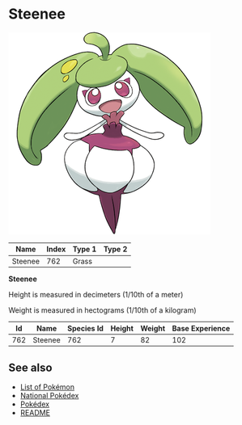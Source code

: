 # Steenee


![Steenee](images/762.png)

| **Name** | **Index** | **Type 1** | **Type 2** |
|----|----|----|----|
| Steenee | 762 | Grass  |  |

**Steenee** 


Height is measured in decimeters (1/10th of a meter)

Weight is measured in hectograms (1/10th of a kilogram)

| **Id** | **Name** | **Species Id** | **Height** | **Weight** | **Base Experience** |
|--------|----------|----------------|------------|------------|---------------------|
| 762 | Steenee | 762 | 7 | 82 | 102 |


## See also

- [List of Pokémon](../pokemon.md)
- [National Pokédex](../national_pokedex.md)
- [Pokédex](../pokedex.md)
- [README](../README.md)
